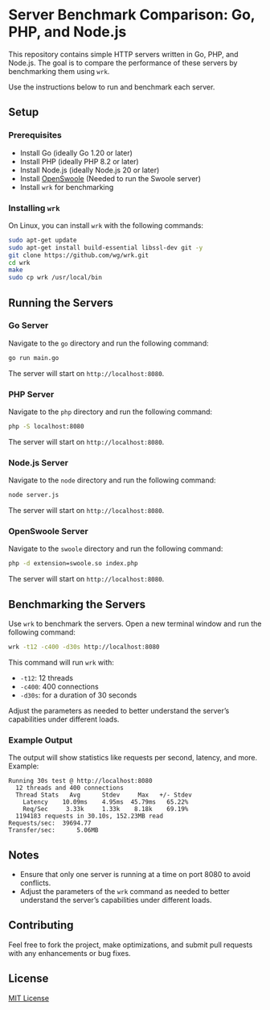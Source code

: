 # Server Benchmark Comparison: Go, PHP, and Node.js

This repository contains simple HTTP servers written in Go, PHP, and Node.js. The goal is to compare the performance of these servers by benchmarking them using `wrk`.

Use the instructions below to run and benchmark each server.

## Setup

### Prerequisites

- Install Go (ideally Go 1.20 or later)
- Install PHP (ideally PHP 8.2 or later)
- Install Node.js (ideally Node.js 20 or later)
- Install [OpenSwoole](https://openswoole.com/docs/get-started/installation) (Needed to run the Swoole server)
- Install `wrk` for benchmarking

### Installing `wrk`

On Linux, you can install `wrk` with the following commands:

```sh
sudo apt-get update
sudo apt-get install build-essential libssl-dev git -y
git clone https://github.com/wg/wrk.git
cd wrk
make
sudo cp wrk /usr/local/bin
```

## Running the Servers

### Go Server
Navigate to the `go` directory and run the following command:

```sh
go run main.go
```
The server will start on `http://localhost:8080`.

### PHP Server
Navigate to the `php` directory and run the following command:
```sh
php -S localhost:8080
```
The server will start on `http://localhost:8080`.

### Node.js Server
Navigate to the `node` directory and run the following command:
```sh
node server.js
```
The server will start on `http://localhost:8080`.

### OpenSwoole Server
Navigate to the `swoole` directory and run the following command:
```sh
php -d extension=swoole.so index.php
```
The server will start on `http://localhost:8080`.

## Benchmarking the Servers

Use `wrk` to benchmark the servers. Open a new terminal window and run the following command:

```sh
wrk -t12 -c400 -d30s http://localhost:8080
```

This command will run `wrk` with:
- `-t12`: 12 threads
- `-c400`: 400 connections
- `-d30s`: for a duration of 30 seconds

Adjust the parameters as needed to better understand the server’s capabilities under different loads.

### Example Output

The output will show statistics like requests per second, latency, and more. Example:

```
Running 30s test @ http://localhost:8080
  12 threads and 400 connections
  Thread Stats   Avg      Stdev     Max   +/- Stdev
    Latency    10.09ms    4.95ms  45.79ms   65.22%
    Req/Sec     3.33k     1.33k    8.18k    69.19%
  1194183 requests in 30.10s, 152.23MB read
Requests/sec:  39694.77
Transfer/sec:      5.06MB
```

## Notes

- Ensure that only one server is running at a time on port 8080 to avoid conflicts.
- Adjust the parameters of the `wrk` command as needed to better understand the server’s capabilities under different loads.

## Contributing

Feel free to fork the project, make optimizations, and submit pull requests with any enhancements or bug fixes.

## License

[MIT License](LICENSE.md)